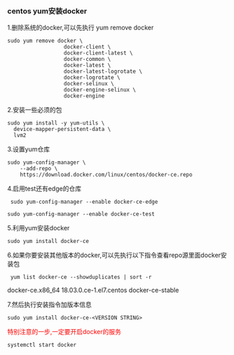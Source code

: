 ### centos yum安装docker

1.删除系统的docker,可以先执行 yum remove docker

```shell
sudo yum remove docker \
                  docker-client \
                  docker-client-latest \
                  docker-common \
                  docker-latest \
                  docker-latest-logrotate \
                  docker-logrotate \
                  docker-selinux \
                  docker-engine-selinux \
                  docker-engine
```


2.安装一些必须的包
```shell
sudo yum install -y yum-utils \
  device-mapper-persistent-data \
  lvm2
```

3.设置yum仓库
```shell
sudo yum-config-manager \
    --add-repo \
    https://download.docker.com/linux/centos/docker-ce.repo
```

4.启用test还有edge的仓库

```shell
 sudo yum-config-manager --enable docker-ce-edge
```

```shell
sudo yum-config-manager --enable docker-ce-test
```


5.利用yum安装docker

```shell
sudo yum install docker-ce
```


6.如果你要安装其他版本的docker,可以先执行以下指令查看repo源里面docker安装包 

```shell
 yum list docker-ce --showduplicates | sort -r
```

docker-ce.x86_64       18.03.0.ce-1.el7.centos             docker-ce-stable

7.然后执行安装指令加版本信息

```shell
sudo yum install docker-ce-<VERSION STRING>
```


<font color="red">特别注意的一步,一定要开启docker的服务</font>

```shell
systemctl start docker
```
